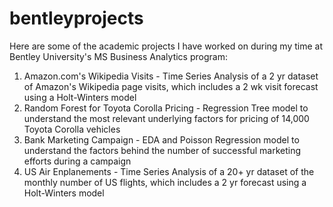 # bentleyprojects
Here are some of the academic projects I have worked on during my time at Bentley University's MS Business Analytics program:
1) Amazon.com's Wikipedia Visits - Time Series Analysis of a 2 yr dataset of Amazon's Wikipedia page visits, which includes a 2 wk visit forecast using a Holt-Winters model
2) Random Forest for Toyota Corolla Pricing - Regression Tree model to understand the most relevant underlying factors for pricing of 14,000 Toyota Corolla vehicles
3) Bank Marketing Campaign - EDA and Poisson Regression model to understand the factors behind the number of successful marketing efforts during a campaign
4) US Air Enplanements - Time Series Analysis of a 20+ yr dataset of the monthly number of US flights, which includes a 2 yr forecast using a Holt-Winters model
